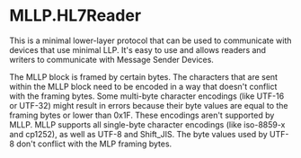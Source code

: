 <h1>MLLP.HL7Reader</h1>
<P>
This is a minimal lower-layer protocol that can be used to communicate with devices that use minimal LLP. It's easy to use and allows readers and writers to communicate with Message Sender Devices.
</P>

<P>
The MLLP block is framed by certain bytes. The characters that are sent within the MLLP block need to be encoded in a way that doesn't conflict with the framing bytes. Some multi-byte character encodings (like UTF-16 or UTF-32) might result in errors because their byte values are equal to the framing bytes or lower than 0x1F. These encodings aren't supported by MLLP. MLLP supports all single-byte character encodings (like iso-8859-x and cp1252), as well as UTF-8 and Shift_JIS. The byte values used by UTF-8 don't conflict with the MLP framing bytes.
  </P>

